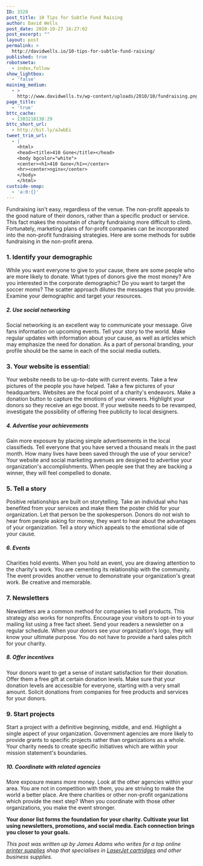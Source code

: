 ```yaml
---
ID: 3328
post_title: 10 Tips for Subtle Fund Raising
author: David Wells
post_date: 2010-10-27 16:27:02
post_excerpt: ""
layout: post
permalink: >
  http://davidwells.io/10-tips-for-subtle-fund-raising/
published: true
robotsmeta:
  - index,follow
show_lightbox:
  - 'false'
mainimg_medium:
  - >
    http://www.davidwells.tv/wp-content/uploads/2010/10/fundraising.png
page_title:
  - 'true'
bttc_cache:
  - 1303218138:29
bttc_short_url:
  - http://bit.ly/aJwbEi
tweet_trim_url:
  - |
    <html>
    <head><title>410 Gone</title></head>
    <body bgcolor="white">
    <center><h1>410 Gone</h1></center>
    <hr><center>nginx</center>
    </body>
    </html>
custside-smap:
  - 'a:0:{}'
---
```

<img style="display: inline; margin-left: 0px; margin-right: 0px;" src="http://mashable.com/wp-content/uploads/2010/09/twitter-startup-funding.jpg" alt="" align="right" />Fundraising isn't easy, regardless of the venue. The non-profit appeals to the good nature of their donors, rather than a specific product or service. This fact makes the mountain of charity fundraising more difficult to climb. Fortunately, marketing plans of for-profit companies can be incorporated into the non-profit fundraising strategies. Here are some methods for subtle fundraising in the non-profit arena.
<h3><strong>1. Identify your demographic</strong></h3>
While you want everyone to give to your cause, there are some people who are more likely to donate. What types of donors give the most money? Are you interested in the corporate demographic? Do you want to target the soccer moms? The scatter approach dilutes the messages that you provide. Examine your demographic and target your resources.
<h5><strong>2. Use social networking</strong></h5>
Social networking is an excellent way to communicate your message. Give fans information on upcoming events. Tell your story to the world. Make regular updates with information about your cause, as well as articles which may emphasize the need for donation. As a part of personal branding, your profile should be the same in each of the social media outlets.
<h3><strong>3. Your website is essential:</strong></h3>
Your website needs to be up-to-date with current events. Take a few pictures of the people you have helped. Take a few pictures of your headquarters. Websites are the focal point of a charity's endeavors. Make a donation button to capture the emotions of your viewers. Highlight your donors so they receive an ego boost. If your website needs to be revamped, investigate the possibility of offering free publicity to local designers.
<!--more-->
<h5>4. Advertise your achievements</h5>
<strong></strong>Gain more exposure by placing simple advertisements in the local classifieds. Tell everyone that you have served a thousand meals in the past month. How many lives have been saved through the use of your service? Your website and social marketing avenues are designed to advertise your organization's accomplishments. When people see that they are backing a winner, they will feel compelled to donate.
<h3><strong>5. Tell a story</strong></h3>
Positive relationships are built on storytelling. Take an individual who has benefited from your services and make them the poster child for your organization. Let that person be the spokesperson. Donors do not wish to hear from people asking for money, they want to hear about the advantages of your organization. Tell a story which appeals to the emotional side of your cause.
<h5><strong>6. Events</strong></h5>
<strong></strong> Charities hold events. When you hold an event, you are drawing attention to the charity's work. You are cementing its relationship with the community. The event provides another venue to demonstrate your organization's great work. Be creative and memorable.
<h3><strong>7. Newsletters</strong></h3>
Newsletters are a common method for companies to sell products. This strategy also works for nonprofits. Encourage your visitors to opt-in to your mailing list using a free fact sheet. Send your readers a newsletter on a regular schedule. When your donors see your organization's logo, they will know your ultimate purpose. You do not have to provide a hard sales pitch for your charity.
<h5><strong>8. Offer incentives</strong></h5>
Your donors want to get a sense of instant satisfaction for their donation. Offer them a free gift at certain donation levels. Make sure that your donation levels are accessible for everyone, starting with a very small amount. Solicit donations from companies for free products and services for your donors.
<h3>9. Start projects</h3>
Start a project with a definitive beginning, middle, and end. Highlight a single aspect of your organization. Government agencies are more likely to provide grants to specific projects rather than organizations as a whole. Your charity needs to create specific initiatives which are within your mission statement's boundaries.
<h5><strong>10. Coordinate with related agencies</strong></h5>
More exposure means more money. Look at the other agencies within your area. You are not in competition with them, you are striving to make the world a better place. Are there charities or other non-profit organizations which provide the next step? When you coordinate with those other organizations, you make the event stronger.

<strong>Your donor list forms the foundation for your charity. Cultivate your list using newsletters, promotions, and social media. Each connection brings you closer to your goals.</strong>

<em>This post was written up by James Adams who writes for a top online <a href="http://www.cartridgesave.co.uk/">printer supplies</a> shop that specialises in <a href="http://www.cartridgesave.co.uk/toner-cartridges/HP.html">LaserJet cartridges</a> and other business supplies.</em>